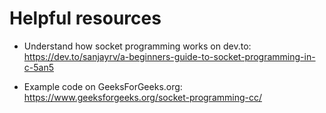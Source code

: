 # Helpful resources

- Understand how socket programming works on dev.to: https://dev.to/sanjayrv/a-beginners-guide-to-socket-programming-in-c-5an5

- Example code on GeeksForGeeks.org: https://www.geeksforgeeks.org/socket-programming-cc/
